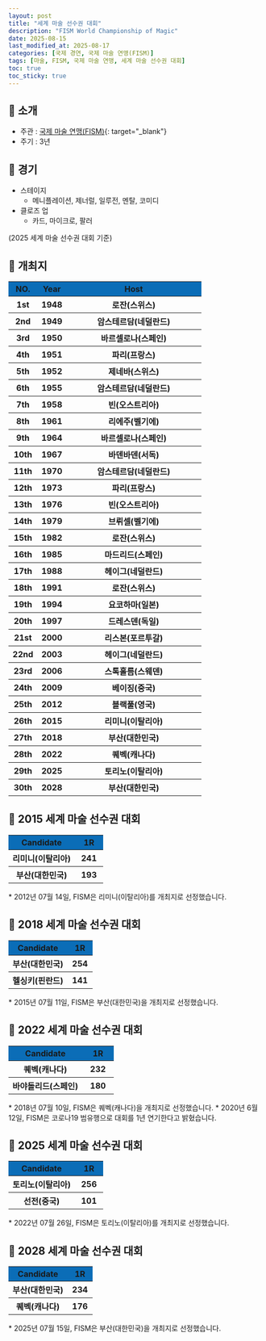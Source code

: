 ```yaml
---
layout: post
title: "세계 마술 선수권 대회"
description: "FISM World Championship of Magic"
date: 2025-08-15
last_modified_at: 2025-08-17
categories: [국제 경연, 국제 마술 연맹(FISM)]
tags: [마술, FISM, 국제 마술 연맹, 세계 마술 선수권 대회]
toc: true
toc_sticky: true
---
```

## 📜 소개
* 주관 : [국제 마술 연맹(FISM)](https://www.fism.org/){: target="_blank"}
* 주기 : 3년

## 📜 경기
* 스테이지
  * 메니플레이션, 제너럴, 일루전, 멘탈, 코미디
* 클로즈 업
  * 카드, 마이크로, 팔러

(2025 세계 마술 선수권 대회 기준)

## 📜 개최지
<html>

<head>
    <meta charset="UTF-8">
</head>

<body>
    <table>
        <tr style="background: #0B6DB7;">
            <th style="width: 15%; font-weight: bold;">NO.</th>
            <th style="width: 15%; font-weight: bold;">Year</th>
            <th style="width: 70%; font-weight: bold;">Host</th>
        </tr>
        <tr>
            <th>1st</th>
            <th>1948</th>
            <th>로잔(스위스)</th>
        </tr>
        <tr>
            <th>2nd</th>
            <th>1949</th>
            <th>암스테르담(네덜란드)</th>
        </tr>
        <tr>
            <th>3rd</th>
            <th>1950</th>
            <th>바르셀로나(스페인)</th>
        </tr>
        <tr>
            <th>4th</th>
            <th>1951</th>
            <th>파리(프랑스)</th>
        </tr>
        <tr>
            <th>5th</th>
            <th>1952</th>
            <th>제네바(스위스)</th>
        </tr>
        <tr>
            <th>6th</th>
            <th>1955</th>
            <th>암스테르담(네덜란드)</th>
        </tr>
        <tr>
            <th>7th</th>
            <th>1958</th>
            <th>빈(오스트리아)</th>
        </tr>
        <tr>
            <th>8th</th>
            <th>1961</th>
            <th>리에주(벨기에)</th>
        </tr>
        <tr>
            <th>9th</th>
            <th>1964</th>
            <th>바르셀로나(스페인)</th>
        </tr>
        <tr>
            <th>10th</th>
            <th>1967</th>
            <th>바덴바덴(서독)</th>
        </tr>
        <tr>
            <th>11th</th>
            <th>1970</th>
            <th>암스테르담(네덜란드)</th>
        </tr>
        <tr>
            <th>12th</th>
            <th>1973</th>
            <th>파리(프랑스)</th>
        </tr>
        <tr>
            <th>13th</th>
            <th>1976</th>
            <th>빈(오스트리아)</th>
        </tr>
        <tr>
            <th>14th</th>
            <th>1979</th>
            <th>브뤼셀(벨기에)</th>
        </tr>
        <tr>
            <th>15th</th>
            <th>1982</th>
            <th>로잔(스위스)</th>
        </tr>
        <tr>
            <th>16th</th>
            <th>1985</th>
            <th>마드리드(스페인)</th>
        </tr>
        <tr>
            <th>17th</th>
            <th>1988</th>
            <th>헤이그(네덜란드)</th>
        </tr>
        <tr>
            <th>18th</th>
            <th>1991</th>
            <th>로잔(스위스)</th>
        </tr>
        <tr>
            <th>19th</th>
            <th>1994</th>
            <th>요코하마(일본)</th>
        </tr>
        <tr>
            <th>20th</th>
            <th>1997</th>
            <th>드레스덴(독일)</th>
        </tr>
        <tr>
            <th>21st</th>
            <th>2000</th>
            <th>리스본(포르투갈)</th>
        </tr>
        <tr>
            <th>22nd</th>
            <th>2003</th>
            <th>헤이그(네덜란드)</th>
        </tr>
        <tr>
            <th>23rd</th>
            <th>2006</th>
            <th>스톡홀름(스웨덴)</th>
        </tr>
        <tr>
            <th>24th</th>
            <th>2009</th>
            <th>베이징(중국)</th>
        </tr>
        <tr>
            <th>25th</th>
            <th>2012</th>
            <th>블랙풀(영국)</th>
        </tr>
        <tr>
            <th>26th</th>
            <th>2015</th>
            <th>리미니(이탈리아)</th>
        </tr>
        <tr>
            <th><span class="korea-host">27th</span></th>
            <th><span class="korea-host">2018</span></th>
            <th><span class="korea-host">부산(대한민국)</span></th>
        </tr>
        <tr>
            <th>28th</th>
            <th>2022</th>
            <th>퀘벡(캐나다)</th>
        </tr>
        <tr>
            <th>29th</th>
            <th>2025</th>
            <th>토리노(이탈리아)</th>
        </tr>
        <tr>
            <th><span class="korea-host">30th</span></th>
            <th><span class="korea-host">2028</span></th>
            <th><span class="korea-host">부산(대한민국)</span></th>
        </tr>
    </table>
</body>

</html>

## 📜 2015 세계 마술 선수권 대회
<html>

<head>
    <meta charset="UTF-8">
</head>

<body>
    <table>
        <tr style="background: #0B6DB7;">
            <th style="width: 70%; font-weight: bold;">Candidate</th>
            <th style="width: 30%; font-weight: bold;">1R</th>
        </tr>
        <tr>
            <th><span class="foreign-host">리미니(이탈리아)</span></th>
            <th><span class="foreign-host2">241</span></th>
        </tr>
        <tr>
            <th>부산(대한민국)</th>
            <th>193</th>
        </tr>
    </table>
</body>

</html>
* 2012년 07월 14일, FISM은 <span class="foreign-host">리미니(이탈리아)</span>를 개최지로 선정했습니다.

## 📜 2018 세계 마술 선수권 대회
<html>

<head>
    <meta charset="UTF-8">
</head>

<body>
    <table>
        <tr style="background: #0B6DB7;">
            <th style="width: 70%; font-weight: bold;">Candidate</th>
            <th style="width: 30%; font-weight: bold;">1R</th>
        </tr>
        <tr>
            <th><span class="korea-host">부산(대한민국)</span></th>
            <th><span class="korea-host2">254</span></th>
        </tr>
        <tr>
            <th>헬싱키(핀란드)</th>
            <th>141</th>
        </tr>
    </table>
</body>

</html>
* 2015년 07월 11일, FISM은 <span class="korea-host">부산(대한민국)</span>을 개최지로 선정했습니다.

## 📜 2022 세계 마술 선수권 대회
<html>

<head>
    <meta charset="UTF-8">
</head>

<body>
    <table>
        <tr style="background: #0B6DB7;">
            <th style="width: 70%; font-weight: bold;">Candidate</th>
            <th style="width: 30%; font-weight: bold;">1R</th>
        </tr>
        <tr>
            <th><span class="foreign-host">퀘벡(캐나다)</span></th>
            <th><span class="foreign-host2">232</span></th>
        </tr>
        <tr>
            <th>바야돌리드(스페인)</th>
            <th>180</th>
        </tr>
    </table>
</body>

</html>
* 2018년 07월 10일, FISM은 <span class="foreign-host">퀘벡(캐나다)</span>을 개최지로 선정했습니다.
* 2020년 6월 12일, FISM은 코로나19 범유행으로 대회를 1년 연기한다고 밝혔습니다.

## 📜 2025 세계 마술 선수권 대회
<html>

<head>
    <meta charset="UTF-8">
</head>

<body>
    <table>
        <tr style="background: #0B6DB7;">
            <th style="width: 70%; font-weight: bold;">Candidate</th>
            <th style="width: 30%; font-weight: bold;">1R</th>
        </tr>
        <tr>
            <th><span class="foreign-host">토리노(이탈리아)</span></th>
            <th><span class="foreign-host2">256</span></th>
        </tr>
        <tr>
            <th>선전(중국)</th>
            <th>101</th>
        </tr>
    </table>
</body>

</html>
* 2022년 07월 26일, FISM은 <span class="foreign-host">토리노(이탈리아)</span>를 개최지로 선정했습니다.

## 📜 2028 세계 마술 선수권 대회
<html>

<head>
    <meta charset="UTF-8">
</head>

<body>
    <table>
        <tr style="background: #0B6DB7;">
            <th style="width: 70%; font-weight: bold;">Candidate</th>
            <th style="width: 30%; font-weight: bold;">1R</th>
        </tr>
        <tr>
            <th><span class="korea-host">부산(대한민국)</span></th>
            <th><span class="korea-host2">234</span></th>
        </tr>
        <tr>
            <th>퀘벡(캐나다)</th>
            <th>176</th>
        </tr>
    </table>
</body>

</html>
* 2025년 07월 15일, FISM은 <span class="korea-host">부산(대한민국)</span>을 개최지로 선정했습니다.
